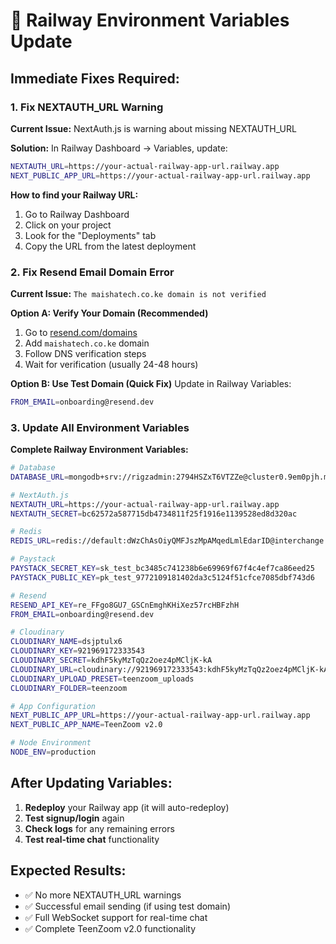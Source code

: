 # 🚨 Railway Environment Variables Update

## **Immediate Fixes Required:**

### 1. Fix NEXTAUTH_URL Warning

**Current Issue:** NextAuth.js is warning about missing NEXTAUTH_URL

**Solution:** In Railway Dashboard → Variables, update:
```bash
NEXTAUTH_URL=https://your-actual-railway-app-url.railway.app
NEXT_PUBLIC_APP_URL=https://your-actual-railway-app-url.railway.app
```

**How to find your Railway URL:**
1. Go to Railway Dashboard
2. Click on your project
3. Look for the "Deployments" tab
4. Copy the URL from the latest deployment

### 2. Fix Resend Email Domain Error

**Current Issue:** `The maishatech.co.ke domain is not verified`

**Option A: Verify Your Domain (Recommended)**
1. Go to [resend.com/domains](https://resend.com/domains)
2. Add `maishatech.co.ke` domain
3. Follow DNS verification steps
4. Wait for verification (usually 24-48 hours)

**Option B: Use Test Domain (Quick Fix)**
Update in Railway Variables:
```bash
FROM_EMAIL=onboarding@resend.dev
```

### 3. Update All Environment Variables

**Complete Railway Environment Variables:**
```bash
# Database
DATABASE_URL=mongodb+srv://rigzadmin:2794HSZxT6VTZZe@cluster0.9em0pjh.mongodb.net/teenzoom-v2?retryWrites=true&w=majority&appName=Cluster0

# NextAuth.js
NEXTAUTH_URL=https://your-actual-railway-app-url.railway.app
NEXTAUTH_SECRET=bc62572a587715db4734811f25f1916e1139528ed8d320ac

# Redis
REDIS_URL=redis://default:dWzChAsOiyQMFJszMpAMqedLmlEdarID@interchange.proxy.rlwy.net:39610

# Paystack
PAYSTACK_SECRET_KEY=sk_test_bc3485c741238b6e69969f67f4c4ef7ca86eed25
PAYSTACK_PUBLIC_KEY=pk_test_9772109181402da3c5124f51cfce7085dbf743d6

# Resend
RESEND_API_KEY=re_FFgo8GU7_GSCnEmghKHiXez57rcHBFzhH
FROM_EMAIL=onboarding@resend.dev

# Cloudinary
CLOUDINARY_NAME=dsjptulx6
CLOUDINARY_KEY=921969172333543
CLOUDINARY_SECRET=kdhF5kyMzTqQz2oez4pMCljK-kA
CLOUDINARY_URL=cloudinary://921969172333543:kdhF5kyMzTqQz2oez4pMCljK-kA@dsjptulx6
CLOUDINARY_UPLOAD_PRESET=teenzoom_uploads
CLOUDINARY_FOLDER=teenzoom

# App Configuration
NEXT_PUBLIC_APP_URL=https://your-actual-railway-app-url.railway.app
NEXT_PUBLIC_APP_NAME=TeenZoom v2.0

# Node Environment
NODE_ENV=production
```

## **After Updating Variables:**

1. **Redeploy** your Railway app (it will auto-redeploy)
2. **Test signup/login** again
3. **Check logs** for any remaining errors
4. **Test real-time chat** functionality

## **Expected Results:**

- ✅ No more NEXTAUTH_URL warnings
- ✅ Successful email sending (if using test domain)
- ✅ Full WebSocket support for real-time chat
- ✅ Complete TeenZoom v2.0 functionality
